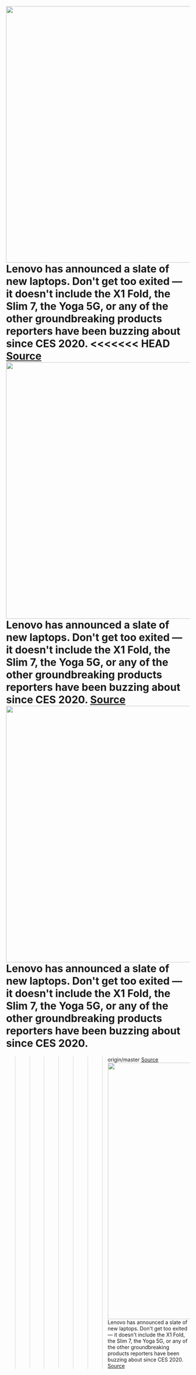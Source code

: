 <img src='https://cdn.vox-cdn.com/thumbor/8cleq4bVb9-v9M-vsog7lEewNO4=/0x0:2000x1500/1200x800/filters:focal(840x590:1160x910)/cdn.vox-cdn.com/uploads/chorus_image/image/66362433/23_Thinkpad_X13_Yoga_Black_Hero_Multimode.0.jpg' width='700px' /><br/>
Lenovo has announced a slate of new laptops. Don't get too exited — it doesn't include the X1 Fold, the Slim 7, the Yoga 5G, or any of the other groundbreaking products reporters have been buzzing about since CES 2020.
<<<<<<< HEAD
<a href='https://www.theverge.com/2020/2/24/21147697/lenovo-thinkpad-x-series-t-series-lineup-announce-pricing-release-date'> Source <a/><img src='https://cdn.vox-cdn.com/thumbor/8cleq4bVb9-v9M-vsog7lEewNO4=/0x0:2000x1500/1200x800/filters:focal(840x590:1160x910)/cdn.vox-cdn.com/uploads/chorus_image/image/66362433/23_Thinkpad_X13_Yoga_Black_Hero_Multimode.0.jpg' width='700px' /><br/>
Lenovo has announced a slate of new laptops. Don't get too exited — it doesn't include the X1 Fold, the Slim 7, the Yoga 5G, or any of the other groundbreaking products reporters have been buzzing about since CES 2020.
<a href='https://www.theverge.com/2020/2/24/21147697/lenovo-thinkpad-x-series-t-series-lineup-announce-pricing-release-date'> Source <a/><img src='https://cdn.vox-cdn.com/thumbor/8cleq4bVb9-v9M-vsog7lEewNO4=/0x0:2000x1500/1200x800/filters:focal(840x590:1160x910)/cdn.vox-cdn.com/uploads/chorus_image/image/66362433/23_Thinkpad_X13_Yoga_Black_Hero_Multimode.0.jpg' width='700px' /><br/>
Lenovo has announced a slate of new laptops. Don't get too exited — it doesn't include the X1 Fold, the Slim 7, the Yoga 5G, or any of the other groundbreaking products reporters have been buzzing about since CES 2020.
=======
>>>>>>> origin/master
<a href='https://www.theverge.com/2020/2/24/21147697/lenovo-thinkpad-x-series-t-series-lineup-announce-pricing-release-date'> Source <a/><img src='https://cdn.vox-cdn.com/thumbor/8cleq4bVb9-v9M-vsog7lEewNO4=/0x0:2000x1500/1200x800/filters:focal(840x590:1160x910)/cdn.vox-cdn.com/uploads/chorus_image/image/66362433/23_Thinkpad_X13_Yoga_Black_Hero_Multimode.0.jpg' width='700px' /><br/>
Lenovo has announced a slate of new laptops. Don't get too exited — it doesn't include the X1 Fold, the Slim 7, the Yoga 5G, or any of the other groundbreaking products reporters have been buzzing about since CES 2020.
<a href='https://www.theverge.com/2020/2/24/21147697/lenovo-thinkpad-x-series-t-series-lineup-announce-pricing-release-date'> Source <a/>